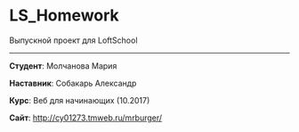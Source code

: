 # LS_Homework

Выпускной проект для LoftSchool

-------

**Студент**: Молчанова Мария

**Наставник**: Собакарь Александр

**Курс**: Веб для начинающих (10.2017)

**Сайт**: http://cy01273.tmweb.ru/mrburger/
